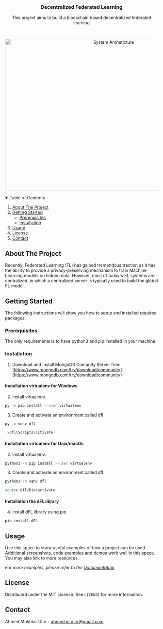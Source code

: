 

<!-- PROJECT LOGO -->
<br />
<p align="center">
  <h3 align="center">Decentralized Federated Learning</h3>

  <p align="center">
    This project aims to build a blockchain based decentralized federated learning
    <br />
  </p>
  <br />

  <p align="center">
  <img src="images/sys_arch.jpg" alt="System Archeticture" width="700" height="500">
  <br />
  </p>
  
</p>


 

<!-- TABLE OF CONTENTS -->
<details open="open">
  <summary>Table of Contents</summary>
  <ol>
    <li>
      <a href="#about-the-project">About The Project</a>
    </li>
    <li>
      <a href="#getting-started">Getting Started</a>
      <ul>
        <li><a href="#prerequisites">Prerequisites</a></li>
        <li><a href="#installation">Installation</a></li>
      </ul>
    </li>
    <li><a href="#usage">Usage</a></li>
    <li><a href="#license">License</a></li>
    <li><a href="#contact">Contact</a></li>
  </ol>
</details>



<!-- ABOUT THE PROJECT -->
## About The Project
Recently, Federated Learning (FL) has gained tremendous traction as it has the ability to provide a privacy-preserving mechanism to train Machine Learning models on hidden data. However, most of today's FL systems are centralized, in which a centralized server is typically used to build the global FL model. 


<!-- <p align="center">
<!--   <img src="images/exchanged_blocks.png" alt="Number of exchanged blocks" width="500" height="400">
  <br />
</p>  -->

<!-- GETTING STARTED -->
## Getting Started

The following instructions will show you how to setup and installed required packages.

### Prerequisites

The only requirements is to have python3 and pip installed in your machine.

### Installation

1. Download and Install MongoDB Comunity Server from [https://www.mongodb.com/try/download/community](https://www.mongodb.com/try/download/community)

#### Installation virtualenv for Windows
2. Install virtualenv.
  ```sh
  py -m pip install --user virtualenv
```
   
3. Create and activate an environment called dfl
  ```sh
  py -m venv dfl

  .\dfl\Scripts\activate
```

#### Installation virtualenv for Unix/macOs
2. Install virtualenv.
  ```sh
  python3 -m pip install --user virtualenv
```
   
3. Create and activate an environment called dfl
  ```sh
  python3 -m venv dfl

  source dfl/bin/activate
```

#### Installation the dFL library
4. Install dFL library using pip
  ```sh
  pip install dFL
```

<!-- USAGE EXAMPLES -->
## Usage

Use this space to show useful examples of how a project can be used. Additional screenshots, code examples and demos work well in this space. You may also link to more resources.

_For more examples, please refer to the [Documentation](https://example.com)_


<!-- LICENSE -->
## License

Distributed under the MIT License. See `LICENSE` for more information.



<!-- CONTACT -->
## Contact
Ahmed Mukhtar Dirir -  ahmed.m.dirir@gmail.com




